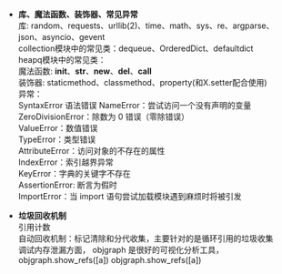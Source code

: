 + **库、魔法函数、装饰器、常见异常**  
库: random、requests、urllib(2)、time、math、sys、re、argparse、json、asyncio、gevent  
collection模块中的常见类：dequeue、OrderedDict、defaultdict  
heapq模块中的常见类：  
魔法函数: __init__、__str__、__new__、__del__、__call__  
装饰器: staticmethod、classmethod、property(和X.setter配合使用)  
异常：  
SyntaxError  语法错误
NameError：尝试访问一个没有声明的变量  
ZeroDivisionError：除数为 0 错误（零除错误）  
ValueError：数值错误  
TypeError：类型错误  
AttributeError：访问对象的不存在的属性  
IndexError：索引越界异常  
KeyError：字典的关键字不存在  
AssertionError: 断言为假时  
ImportError：当 import 语句尝试加载模块遇到麻烦时将被引发  

+ **垃圾回收机制**  
引用计数  
自动回收机制：标记清除和分代收集，主要针对的是循环引用的垃圾收集  
调试内存泄漏方面， objgraph 是很好的可视化分析工具，objgraph.show_refs([a]) objgraph.show_refs([a])  